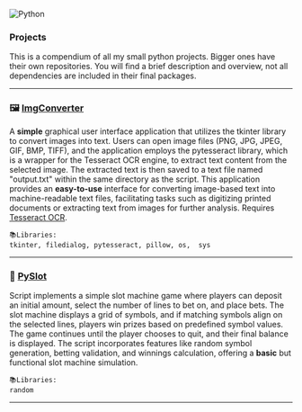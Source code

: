 ![Python](https://img.shields.io/badge/python-3670A0?style=for-the-badge&logo=python&logoColor=ffdd54)
### Projects

This is a compendium of all my small python projects. Bigger ones have their own repositories. You will find a brief description and overview, not all dependencies are included in their final packages. 
______
### 🖼️ [ImgConverter](https://github.com/edledesma/Python-OOP/tree/main/Projects/Img%20Converter)

A **simple** graphical user interface application that utilizes the tkinter library to convert images into text. Users can open image files (PNG, JPG, JPEG, GIF, BMP, TIFF), and the application employs the pytesseract library, which is a wrapper for the Tesseract OCR engine, to extract text content from the selected image. The extracted text is then saved to a text file named "output.txt" within the same directory as the script. This application provides an **easy-to-use** interface for converting image-based text into machine-readable text files, facilitating tasks such as digitizing printed documents or extracting text from images for further analysis.
Requires [Tesseract OCR](https://github.com/tesseract-ocr/tesseract).

	📚Libraries:	
	tkinter, filedialog, pytesseract, pillow, os,  sys
______
### 🎰 [PySlot](https://github.com/edledesma/Python-OOP/tree/main/Projects/PySlot)
Script implements a simple slot machine game where players can deposit an initial amount, select the number of lines to bet on, and place bets. The slot machine displays a grid of symbols, and if matching symbols align on the selected lines, players win prizes based on predefined symbol values. The game continues until the player chooses to quit, and their final balance is displayed. The script incorporates features like random symbol generation, betting validation, and winnings calculation, offering a **basic** but functional slot machine simulation.

	📚Libraries:	
	random
______
